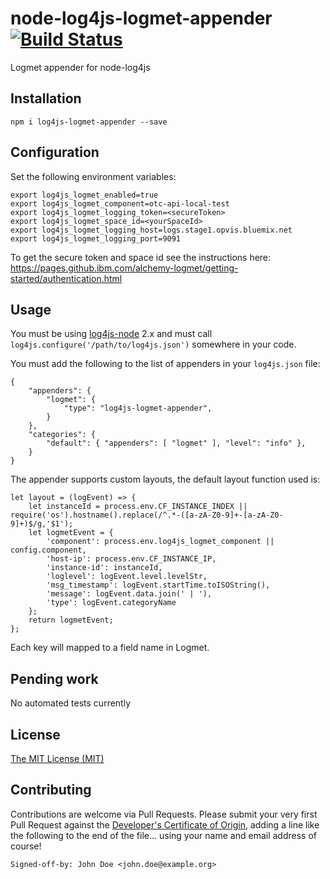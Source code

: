 # node-log4js-logmet-appender [![Build Status](https://travis-ci.org/IBM/node-log4js-logmet-appender.svg?branch=master)](https://travis-ci.org/IBM/node-log4js-logmet-appender)
Logmet appender for node-log4js

## Installation
```
npm i log4js-logmet-appender --save
```

## Configuration
Set the following environment variables:
```
export log4js_logmet_enabled=true
export log4js_logmet_component=otc-api-local-test
export log4js_logmet_logging_token=<secureToken>
export log4js_logmet_space_id=<yourSpaceId>
export log4js_logmet_logging_host=logs.stage1.opvis.bluemix.net
export log4js_logmet_logging_port=9091
```
To get the secure token and space id see the instructions here: https://pages.github.ibm.com/alchemy-logmet/getting-started/authentication.html

## Usage
 You must be using [log4js-node](https://github.com/nomiddlename/log4js-node) 2.x and must call `log4js.configure('/path/to/log4js.json')`
somewhere in your code.

You must add the following to the list of appenders in your `log4js.json` file:

```
{
    "appenders": {
        "logmet": {
            "type": "log4js-logmet-appender",
        }
    },
    "categories": {
        "default": { "appenders": [ "logmet" ], "level": "info" },
    }
}
 ```

The appender supports custom layouts, the default layout function used is:

```
let layout = (logEvent) => {
    let instanceId = process.env.CF_INSTANCE_INDEX || require('os').hostname().replace(/^.*-([a-zA-Z0-9]+-[a-zA-Z0-9]+)$/g,'$1');
    let logmetEvent = {
        'component': process.env.log4js_logmet_component || config.component,
        'host-ip': process.env.CF_INSTANCE_IP,
        'instance-id': instanceId,
        'loglevel': logEvent.level.levelStr,
        'msg_timestamp': logEvent.startTime.toISOString(),
        'message': logEvent.data.join(' | '),
        'type': logEvent.categoryName
    };
    return logmetEvent;
};
```

Each key will mapped to a field name in Logmet.

## Pending work
No automated tests currently

## License

[The MIT License (MIT)](LICENSE.txt)

## Contributing

Contributions are welcome via Pull Requests. Please submit your very first Pull Request against the [Developer's Certificate of Origin](DCO.txt), adding a line like the following to the end of the file... using your name and email address of course!

```
Signed-off-by: John Doe <john.doe@example.org>
```
